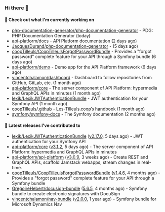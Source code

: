 ### Hi there 👋

#### 👷 Check out what I'm currently working on

- [php-documentation-generator/php-documentation-generator](https://github.com/php-documentation-generator/php-documentation-generator) - PDG: PHP Documentation Generator (today)
- [api-platform/docs](https://github.com/api-platform/docs) - API Platform documentation (2 days ago)
- [JacquesDurand/php-documentation-generator](https://github.com/JacquesDurand/php-documentation-generator) -  (5 days ago)
- [coopTilleuls/CoopTilleulsForgotPasswordBundle](https://github.com/coopTilleuls/CoopTilleulsForgotPasswordBundle) - Provides a &#34;forgot password&#34; complete feature for your API through a Symfony bundle (6 days ago)
- [api-platform/demo](https://github.com/api-platform/demo) - Demo app for the API Platform framework (6 days ago)
- [vincentchalamon/dashboard](https://github.com/vincentchalamon/dashboard) - Dashboard to follow repositories from GitHub, GitLab, etc. (1 month ago)
- [api-platform/core](https://github.com/api-platform/core) - The server component of API Platform: hypermedia and GraphQL APIs in minutes (1 month ago)
- [lexik/LexikJWTAuthenticationBundle](https://github.com/lexik/LexikJWTAuthenticationBundle) - JWT authentication for your Symfony API (1 month ago)
- [coopTilleuls/.github](https://github.com/coopTilleuls/.github) - Les-Tilleuls.coop’s handbook (1 month ago)
- [symfony/symfony-docs](https://github.com/symfony/symfony-docs) - The Symfony documentation (2 months ago)

#### 🔭 Latest releases I've contributed to

- [lexik/LexikJWTAuthenticationBundle](https://github.com/lexik/LexikJWTAuthenticationBundle) ([v2.17.0](https://github.com/lexik/LexikJWTAuthenticationBundle/releases/tag/v2.17.0), 5 days ago) - JWT authentication for your Symfony API
- [api-platform/core](https://github.com/api-platform/core) ([v3.1.2](https://github.com/api-platform/core/releases/tag/v3.1.2), 5 days ago) - The server component of API Platform: hypermedia and GraphQL APIs in minutes
- [api-platform/api-platform](https://github.com/api-platform/api-platform) ([v3.0.9](https://github.com/api-platform/api-platform/releases/tag/v3.0.9), 3 weeks ago) - Create REST and GraphQL APIs, scaffold Jamstack webapps, stream changes in real-time.
- [coopTilleuls/CoopTilleulsForgotPasswordBundle](https://github.com/coopTilleuls/CoopTilleulsForgotPasswordBundle) ([v1.4.6](https://github.com/coopTilleuls/CoopTilleulsForgotPasswordBundle/releases/tag/v1.4.6), 4 months ago) - Provides a &#34;forgot password&#34; complete feature for your API through a Symfony bundle
- [GregoireHebert/docusign-bundle](https://github.com/GregoireHebert/docusign-bundle) ([5.6.5](https://github.com/GregoireHebert/docusign-bundle/releases/tag/5.6.5), 4 months ago) - Symfony bundle to create electronic signatures with DocuSign
- [vincentchalamon/nav-bundle](https://github.com/vincentchalamon/nav-bundle) ([v2.0.0](https://github.com/vincentchalamon/nav-bundle/releases/tag/v2.0.0), 1 year ago) - Symfony bundle for Microsoft Dynamics Nav

